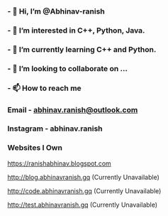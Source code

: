###  - 👋 Hi, I’m @Abhinav-ranish
###  - 👀 I’m interested in C++, Python, Java.
###  - 🌱 I’m currently learning C++ and Python.
###  - 💞️ I’m looking to collaborate on ...
###  - 📫 How to reach me 
###    Email      - abhinav.ranish@outlook.com
###   Instagram  - abhinav.ranish
###   Websites I Own
https://ranishabhinav.blogspot.com

http://blog.abhinavranish.gq (Currently Unavailable)

http://code.abhinavranish.gq (Currently Unavailable)

http://test.abhinavranish.gq (Currently Unavailable)
<!---
Abhinav-ranish/Abhinav-ranish is a ✨ special ✨ repository because its `README.md` (this file) appears on your GitHub profile.
You can click the Preview link to take a look at your changes.
--->
